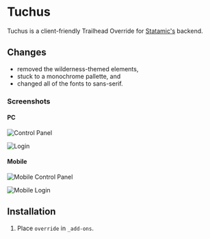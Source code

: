 # Tuchus
Tuchus is a client-friendly Trailhead Override for [Statamic's](http://statamic.com/) backend.

## Changes
* removed the wilderness-themed elements,
* stuck to a monochrome pallette, and 
* changed all of the fonts to sans-serif.

### Screenshots
#### PC
![Control Panel](https://raw.github.com/curtisblackwell/tuchus/master/screenshots/control-panel.png)

![Login](https://raw.github.com/curtisblackwell/tuchus/master/screenshots/login.png)

#### Mobile
![Mobile Control Panel](https://raw.github.com/curtisblackwell/tuchus/master/screenshots/mobile-control-panel.png)

![Mobile Login](https://raw.github.com/curtisblackwell/tuchus/master/screenshots/mobile-login.png)

## Installation
1. Place `override` in `_add-ons`.